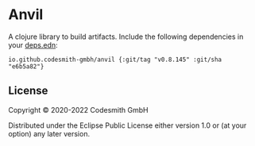 # Anvil

A clojure library to build artifacts. Include the following dependencies in your
[deps.edn](https://clojure.org/reference/deps_and_cli):

```deps
io.github.codesmith-gmbh/anvil {:git/tag "v0.8.145" :git/sha "e6b5a82"}
```

## License

Copyright © 2020-2022 Codesmith GmbH

Distributed under the Eclipse Public License either version 1.0 or (at
your option) any later version.
